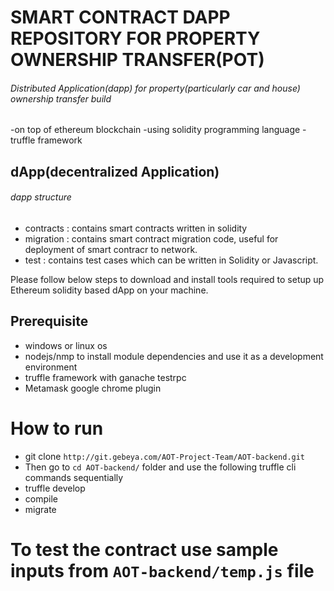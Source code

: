 # SMART CONTRACT DAPP REPOSITORY FOR PROPERTY OWNERSHIP TRANSFER(POT)

###### Distributed Application(dapp) for property(particularly car and house) ownership transfer build
  -on top of ethereum blockchain
  -using solidity programming language
  -truffle framework

## dApp(decentralized Application)

###### dapp structure
- contracts : contains smart contracts written in solidity
- migration : contains smart contract migration code, useful for deployment of smart contracr to network.
- test : contains test cases which can be written in Solidity or Javascript.  

Please follow below steps to download and install tools required to setup up Ethereum solidity based dApp on your machine.

## Prerequisite
- windows or linux os
- nodejs/nmp to install module dependencies and use it as a development environment
- truffle framework with ganache testrpc
- Metamask google chrome plugin

# How to run
 - git clone `http://git.gebeya.com/AOT-Project-Team/AOT-backend.git`
 - Then go to `cd AOT-backend/` folder and use the following truffle cli commands sequentially
 - truffle develop
 - compile
 - migrate

# To test the contract use sample inputs from `AOT-backend/temp.js` file
